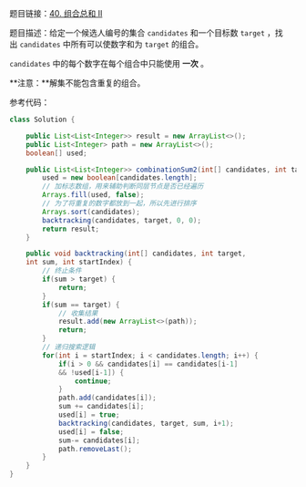 题目链接：[40. 组合总和 II](https://leetcode.cn/problems/combination-sum-ii/description/)

题目描述：给定一个候选人编号的集合 `candidates` 和一个目标数 `target` ，找出 `candidates` 中所有可以使数字和为 `target` 的组合。

`candidates` 中的每个数字在每个组合中只能使用 **一次** 。

**注意：**解集不能包含重复的组合。 

参考代码：

```java
class Solution {

    public List<List<Integer>> result = new ArrayList<>();
    public List<Integer> path = new ArrayList<>();
    boolean[] used;

    public List<List<Integer>> combinationSum2(int[] candidates, int target) {
        used = new boolean[candidates.length];
        // 加标志数组，用来辅助判断同层节点是否已经遍历
        Arrays.fill(used, false);
        // 为了将重复的数字都放到一起，所以先进行排序
        Arrays.sort(candidates);
        backtracking(candidates, target, 0, 0);
        return result;
    }

    public void backtracking(int[] candidates, int target, 
    int sum, int startIndex) {
        // 终止条件
        if(sum > target) {
            return;
        }
        if(sum == target) {
            // 收集结果
            result.add(new ArrayList<>(path));
            return;
        }
        // 递归搜索逻辑
        for(int i = startIndex; i < candidates.length; i++) {
            if(i > 0 && candidates[i] == candidates[i-1] 
            && !used[i-1]) {
                continue;
            }
            path.add(candidates[i]);
            sum += candidates[i];
            used[i] = true;
            backtracking(candidates, target, sum, i+1);
            used[i] = false;
            sum-= candidates[i];
            path.removeLast();
        }
    }
}
```
